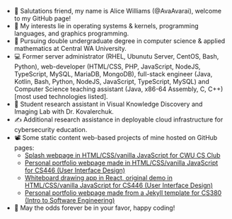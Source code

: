 - 👋 Salutations friend, my name is Alice Williams (@AvaAvarai), welcome to my GitHub page!
- 👀 My interests lie in operating systems & kernels, programming languages, and graphics programming.
- 🌱 Pursuing double undergraduate degree in computer science & applied mathematics at Central WA University.
- :computer: Former server administrator (RHEL, Ubunutu Server, CentOS, Bash, Python), web-developer (HTML/CSS, PHP, JavaScript, NodeJS, TypeScript, MySQL, MariaDB, MongoDB), full-stack engineer (Java, Kotlin, Bash, Python, NodeJS, JavaScript, TypeScript, MySQL) and Computer Science teaching assistant (Java, x86-64 Assembly, C, C++)\[most used technologies listed\].
- :microscope: Student research assistant in Visual Knowledge Discovery and Imaging Lab with Dr. Kovalerchuk.
- :writing_hand: Additional research assistance in deployable cloud infrastructure for cybersecurity education.
- 📽️ Some static content web-based projects of mine hosted on GitHub pages:  
    + [Splash webpage in HTML/CSS/vanilla JavaScript for CWU CS Club](https://cwu-cs-club.github.io/club-webpage-splash/) 
    + [Personal portfolio webpage made in HTML/CSS/vanilla JavaScript for CS446 (User Interface Design)](https://avaavarai.github.io/cs446-portfolio-webpage/)  
    + [Whiteboard drawing app in React, original demo in HTML/CSS/vanilla JavaScript for CS446 (User Interface Design)](https://avaavarai.github.io/CS446_MapMaker/)
    + [Personal portfolio webpage made from a Jekyll template for CS380 (Intro to Software Engineering)](https://avaavarai.github.io/AvaAvarai.github.io.CS380/)
- 🎲 May the odds forever be in your favor, happy coding!
